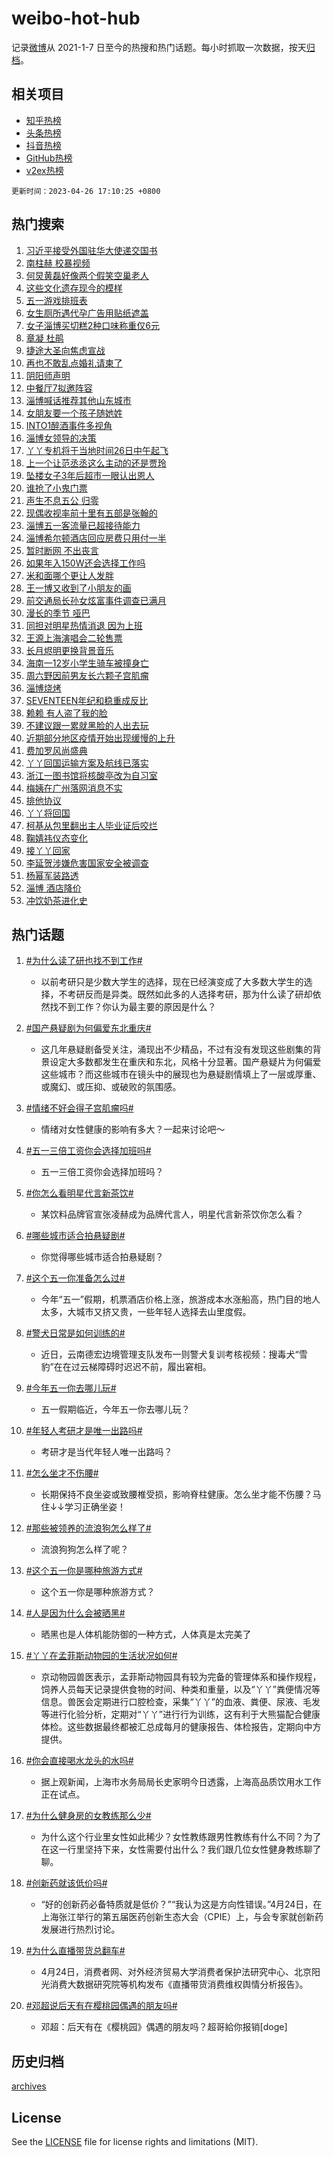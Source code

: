 # weibo-hot-hub

记录[微博](https://www.weibo.com)从 2021-1-7 日至今的热搜和热门话题。每小时抓取一次数据，按天[归档](archives)。

## 相关项目

- [知乎热榜](https://github.com/lonnyzhang423/zhihu-hot-hub)
- [头条热榜](https://github.com/lonnyzhang423/toutiao-hot-hub)
- [抖音热榜](https://github.com/lonnyzhang423/douyin-hot-hub)
- [GitHub热榜](https://github.com/lonnyzhang423/github-hot-hub)
- [v2ex热榜](https://github.com/lonnyzhang423/v2ex-hot-hub)


`更新时间：2023-04-26 17:10:25 +0800`

## 热门搜索

1. [习近平接受外国驻华大使递交国书](https://m.weibo.cn/search?containerid=100103type%3D1%26t%3D10%26q%3D%23%E4%B9%A0%E8%BF%91%E5%B9%B3%E6%8E%A5%E5%8F%97%E5%A4%96%E5%9B%BD%E9%A9%BB%E5%8D%8E%E5%A4%A7%E4%BD%BF%E9%80%92%E4%BA%A4%E5%9B%BD%E4%B9%A6%23&stream_entry_id=51&isnewpage=1&extparam=seat%3D1%26pos%3D0%26dgr%3D0%26cate%3D10103%26c_type%3D51%26stream_entry_id%3D51%26filter_type%3Drealtimehot%26display_time%3D1682500224%26pre_seqid%3D168250022429703268062&luicode=10000011&lfid=106003type%253D25%2526t%253D3%2526disable_hot%253D1%2526filter_type%253Drealtimehot)
1. [南柱赫 校暴视频](https://m.weibo.cn/search?containerid=100103type%3D1%26t%3D10%26q%3D%E5%8D%97%E6%9F%B1%E8%B5%AB+%E6%A0%A1%E6%9A%B4%E8%A7%86%E9%A2%91&stream_entry_id=31&isnewpage=1&extparam=seat%3D1%26q%3D%25E5%258D%2597%25E6%259F%25B1%25E8%25B5%25AB%2520%25E6%25A0%25A1%25E6%259A%25B4%25E8%25A7%2586%25E9%25A2%2591%26dgr%3D0%26flag%3D1%26filter_type%3Drealtimehot%26band_rank%3D1%26c_type%3D31%26pos%3D0%26stream_entry_id%3D31%26cate%3D5001%26lcate%3D5001%26realpos%3D1%26display_time%3D1682500224%26pre_seqid%3D168250022429703268062&luicode=10000011&lfid=106003type%253D25%2526t%253D3%2526disable_hot%253D1%2526filter_type%253Drealtimehot)
1. [何炅黄磊好像两个假笑空巢老人](https://m.weibo.cn/search?containerid=100103type%3D1%26t%3D10%26q%3D%23%E4%BD%95%E7%82%85%E9%BB%84%E7%A3%8A%E5%A5%BD%E5%83%8F%E4%B8%A4%E4%B8%AA%E5%81%87%E7%AC%91%E7%A9%BA%E5%B7%A2%E8%80%81%E4%BA%BA%23&stream_entry_id=31&isnewpage=1&extparam=seat%3D1%26q%3D%2523%25E4%25BD%2595%25E7%2582%2585%25E9%25BB%2584%25E7%25A3%258A%25E5%25A5%25BD%25E5%2583%258F%25E4%25B8%25A4%25E4%25B8%25AA%25E5%2581%2587%25E7%25AC%2591%25E7%25A9%25BA%25E5%25B7%25A2%25E8%2580%2581%25E4%25BA%25BA%2523%26dgr%3D0%26flag%3D1%26filter_type%3Drealtimehot%26band_rank%3D2%26c_type%3D31%26pos%3D1%26stream_entry_id%3D31%26cate%3D5001%26lcate%3D5001%26realpos%3D2%26display_time%3D1682500224%26pre_seqid%3D168250022429703268062&luicode=10000011&lfid=106003type%253D25%2526t%253D3%2526disable_hot%253D1%2526filter_type%253Drealtimehot)
1. [这些文化遗存现今的模样](https://m.weibo.cn/search?containerid=100103type%3D1%26t%3D10%26q%3D%23%E8%BF%99%E4%BA%9B%E6%96%87%E5%8C%96%E9%81%97%E5%AD%98%E7%8E%B0%E4%BB%8A%E7%9A%84%E6%A8%A1%E6%A0%B7%23&stream_entry_id=31&isnewpage=1&extparam=seat%3D1%26q%3D%2523%25E8%25BF%2599%25E4%25BA%259B%25E6%2596%2587%25E5%258C%2596%25E9%2581%2597%25E5%25AD%2598%25E7%258E%25B0%25E4%25BB%258A%25E7%259A%2584%25E6%25A8%25A1%25E6%25A0%25B7%2523%26dgr%3D0%26flag%3D1%26filter_type%3Drealtimehot%26band_rank%3D3%26c_type%3D31%26pos%3D2%26stream_entry_id%3D31%26cate%3D5001%26lcate%3D5001%26realpos%3D3%26display_time%3D1682500224%26pre_seqid%3D168250022429703268062&luicode=10000011&lfid=106003type%253D25%2526t%253D3%2526disable_hot%253D1%2526filter_type%253Drealtimehot)
1. [五一游戏排班表](https://m.weibo.cn/search?containerid=100103type%3D1%26t%3D10%26q%3D%23%E4%BA%94%E4%B8%80%E6%B8%B8%E6%88%8F%E6%8E%92%E7%8F%AD%E8%A1%A8%23&stream_entry_id=31&isnewpage=1&extparam=seat%3D1%26q%3D%2523%25E4%25BA%2594%25E4%25B8%2580%25E6%25B8%25B8%25E6%2588%258F%25E6%258E%2592%25E7%258F%25AD%25E8%25A1%25A8%2523%26dgr%3D0%26filter_type%3Drealtimehot%26band_rank%3D4%26c_type%3D31%26pos%3D3%26stream_entry_id%3D31%26cate%3D5001%26lcate%3D5001%26adid%3D187629%26display_time%3D1682500224%26pre_seqid%3D168250022429703268062&luicode=10000011&lfid=106003type%253D25%2526t%253D3%2526disable_hot%253D1%2526filter_type%253Drealtimehot)
1. [女生厕所遇代孕广告用贴纸遮盖](https://m.weibo.cn/search?containerid=100103type%3D1%26t%3D10%26q%3D%23%E5%A5%B3%E7%94%9F%E5%8E%95%E6%89%80%E9%81%87%E4%BB%A3%E5%AD%95%E5%B9%BF%E5%91%8A%E7%94%A8%E8%B4%B4%E7%BA%B8%E9%81%AE%E7%9B%96%23&stream_entry_id=31&isnewpage=1&extparam=seat%3D1%26q%3D%2523%25E5%25A5%25B3%25E7%2594%259F%25E5%258E%2595%25E6%2589%2580%25E9%2581%2587%25E4%25BB%25A3%25E5%25AD%2595%25E5%25B9%25BF%25E5%2591%258A%25E7%2594%25A8%25E8%25B4%25B4%25E7%25BA%25B8%25E9%2581%25AE%25E7%259B%2596%2523%26dgr%3D0%26flag%3D1%26filter_type%3Drealtimehot%26band_rank%3D4%26c_type%3D31%26pos%3D4%26stream_entry_id%3D31%26cate%3D5001%26lcate%3D5001%26realpos%3D4%26display_time%3D1682500224%26pre_seqid%3D168250022429703268062&luicode=10000011&lfid=106003type%253D25%2526t%253D3%2526disable_hot%253D1%2526filter_type%253Drealtimehot)
1. [女子淄博买切糕2种口味称重仅6元](https://m.weibo.cn/search?containerid=100103type%3D1%26t%3D10%26q%3D%23%E5%A5%B3%E5%AD%90%E6%B7%84%E5%8D%9A%E4%B9%B0%E5%88%87%E7%B3%952%E7%A7%8D%E5%8F%A3%E5%91%B3%E7%A7%B0%E9%87%8D%E4%BB%856%E5%85%83%23&stream_entry_id=31&isnewpage=1&extparam=seat%3D1%26q%3D%2523%25E5%25A5%25B3%25E5%25AD%2590%25E6%25B7%2584%25E5%258D%259A%25E4%25B9%25B0%25E5%2588%2587%25E7%25B3%25952%25E7%25A7%258D%25E5%258F%25A3%25E5%2591%25B3%25E7%25A7%25B0%25E9%2587%258D%25E4%25BB%25856%25E5%2585%2583%2523%26dgr%3D0%26flag%3D2%26filter_type%3Drealtimehot%26band_rank%3D5%26c_type%3D31%26pos%3D5%26stream_entry_id%3D31%26cate%3D5001%26lcate%3D5001%26realpos%3D5%26display_time%3D1682500224%26pre_seqid%3D168250022429703268062&luicode=10000011&lfid=106003type%253D25%2526t%253D3%2526disable_hot%253D1%2526filter_type%253Drealtimehot)
1. [章凝 杜鹃](https://m.weibo.cn/search?containerid=100103type%3D1%26t%3D10%26q%3D%E7%AB%A0%E5%87%9D+%E6%9D%9C%E9%B9%83&stream_entry_id=31&isnewpage=1&extparam=seat%3D1%26q%3D%25E7%25AB%25A0%25E5%2587%259D%2520%25E6%259D%259C%25E9%25B9%2583%26dgr%3D0%26flag%3D2%26filter_type%3Drealtimehot%26band_rank%3D6%26c_type%3D31%26pos%3D6%26stream_entry_id%3D31%26cate%3D5001%26lcate%3D5001%26realpos%3D6%26display_time%3D1682500224%26pre_seqid%3D168250022429703268062&luicode=10000011&lfid=106003type%253D25%2526t%253D3%2526disable_hot%253D1%2526filter_type%253Drealtimehot)
1. [捷途大圣向焦虑宣战](https://m.weibo.cn/search?containerid=100103type%3D1%26t%3D10%26q%3D%23%E6%8D%B7%E9%80%94%E5%A4%A7%E5%9C%A3%E5%90%91%E7%84%A6%E8%99%91%E5%AE%A3%E6%88%98%23&stream_entry_id=31&isnewpage=1&extparam=seat%3D1%26q%3D%2523%25E6%258D%25B7%25E9%2580%2594%25E5%25A4%25A7%25E5%259C%25A3%25E5%2590%2591%25E7%2584%25A6%25E8%2599%2591%25E5%25AE%25A3%25E6%2588%2598%2523%26dgr%3D0%26filter_type%3Drealtimehot%26band_rank%3D7%26c_type%3D31%26pos%3D7%26stream_entry_id%3D31%26cate%3D5001%26topic_ad%3D1%26lcate%3D5001%26adid%3D187403%26display_time%3D1682500224%26pre_seqid%3D168250022429703268062&luicode=10000011&lfid=106003type%253D25%2526t%253D3%2526disable_hot%253D1%2526filter_type%253Drealtimehot)
1. [再也不敢乱点婚礼请柬了](https://m.weibo.cn/search?containerid=100103type%3D1%26t%3D10%26q%3D%23%E5%86%8D%E4%B9%9F%E4%B8%8D%E6%95%A2%E4%B9%B1%E7%82%B9%E5%A9%9A%E7%A4%BC%E8%AF%B7%E6%9F%AC%E4%BA%86%23&stream_entry_id=31&isnewpage=1&extparam=seat%3D1%26q%3D%2523%25E5%2586%258D%25E4%25B9%259F%25E4%25B8%258D%25E6%2595%25A2%25E4%25B9%25B1%25E7%2582%25B9%25E5%25A9%259A%25E7%25A4%25BC%25E8%25AF%25B7%25E6%259F%25AC%25E4%25BA%2586%2523%26dgr%3D0%26flag%3D2%26filter_type%3Drealtimehot%26band_rank%3D7%26c_type%3D31%26pos%3D8%26stream_entry_id%3D31%26cate%3D5001%26lcate%3D5001%26realpos%3D7%26display_time%3D1682500224%26pre_seqid%3D168250022429703268062&luicode=10000011&lfid=106003type%253D25%2526t%253D3%2526disable_hot%253D1%2526filter_type%253Drealtimehot)
1. [阴阳师声明](https://m.weibo.cn/search?containerid=100103type%3D1%26t%3D10%26q%3D%E9%98%B4%E9%98%B3%E5%B8%88%E5%A3%B0%E6%98%8E&stream_entry_id=31&isnewpage=1&extparam=seat%3D1%26q%3D%25E9%2598%25B4%25E9%2598%25B3%25E5%25B8%2588%25E5%25A3%25B0%25E6%2598%258E%26dgr%3D0%26flag%3D1%26filter_type%3Drealtimehot%26band_rank%3D8%26c_type%3D31%26pos%3D9%26stream_entry_id%3D31%26cate%3D5001%26lcate%3D5001%26realpos%3D8%26display_time%3D1682500224%26pre_seqid%3D168250022429703268062&luicode=10000011&lfid=106003type%253D25%2526t%253D3%2526disable_hot%253D1%2526filter_type%253Drealtimehot)
1. [中餐厅7拟邀阵容](https://m.weibo.cn/search?containerid=100103type%3D1%26t%3D10%26q%3D%23%E4%B8%AD%E9%A4%90%E5%8E%857%E6%8B%9F%E9%82%80%E9%98%B5%E5%AE%B9%23&stream_entry_id=31&isnewpage=1&extparam=seat%3D1%26q%3D%2523%25E4%25B8%25AD%25E9%25A4%2590%25E5%258E%25857%25E6%258B%259F%25E9%2582%2580%25E9%2598%25B5%25E5%25AE%25B9%2523%26dgr%3D0%26flag%3D0%26filter_type%3Drealtimehot%26band_rank%3D9%26c_type%3D31%26pos%3D10%26stream_entry_id%3D31%26cate%3D5001%26lcate%3D5001%26realpos%3D9%26display_time%3D1682500224%26pre_seqid%3D168250022429703268062&luicode=10000011&lfid=106003type%253D25%2526t%253D3%2526disable_hot%253D1%2526filter_type%253Drealtimehot)
1. [淄博喊话推荐其他山东城市](https://m.weibo.cn/search?containerid=100103type%3D1%26t%3D10%26q%3D%23%E6%B7%84%E5%8D%9A%E5%96%8A%E8%AF%9D%E6%8E%A8%E8%8D%90%E5%85%B6%E4%BB%96%E5%B1%B1%E4%B8%9C%E5%9F%8E%E5%B8%82%23&stream_entry_id=31&isnewpage=1&extparam=seat%3D1%26q%3D%2523%25E6%25B7%2584%25E5%258D%259A%25E5%2596%258A%25E8%25AF%259D%25E6%258E%25A8%25E8%258D%2590%25E5%2585%25B6%25E4%25BB%2596%25E5%25B1%25B1%25E4%25B8%259C%25E5%259F%258E%25E5%25B8%2582%2523%26dgr%3D0%26flag%3D0%26filter_type%3Drealtimehot%26band_rank%3D10%26c_type%3D31%26pos%3D11%26stream_entry_id%3D31%26cate%3D5001%26lcate%3D5001%26realpos%3D10%26display_time%3D1682500224%26pre_seqid%3D168250022429703268062&luicode=10000011&lfid=106003type%253D25%2526t%253D3%2526disable_hot%253D1%2526filter_type%253Drealtimehot)
1. [女朋友要一个孩子随她姓](https://m.weibo.cn/search?containerid=100103type%3D1%26t%3D10%26q%3D%E5%A5%B3%E6%9C%8B%E5%8F%8B%E8%A6%81%E4%B8%80%E4%B8%AA%E5%AD%A9%E5%AD%90%E9%9A%8F%E5%A5%B9%E5%A7%93&stream_entry_id=31&isnewpage=1&extparam=seat%3D1%26q%3D%25E5%25A5%25B3%25E6%259C%258B%25E5%258F%258B%25E8%25A6%2581%25E4%25B8%2580%25E4%25B8%25AA%25E5%25AD%25A9%25E5%25AD%2590%25E9%259A%258F%25E5%25A5%25B9%25E5%25A7%2593%26dgr%3D0%26flag%3D2%26filter_type%3Drealtimehot%26band_rank%3D11%26c_type%3D31%26pos%3D12%26stream_entry_id%3D31%26cate%3D5001%26lcate%3D5001%26realpos%3D11%26display_time%3D1682500224%26pre_seqid%3D168250022429703268062&luicode=10000011&lfid=106003type%253D25%2526t%253D3%2526disable_hot%253D1%2526filter_type%253Drealtimehot)
1. [INTO1醉酒事件多视角](https://m.weibo.cn/search?containerid=100103type%3D1%26t%3D10%26q%3D%23INTO1%E9%86%89%E9%85%92%E4%BA%8B%E4%BB%B6%E5%A4%9A%E8%A7%86%E8%A7%92%23&stream_entry_id=31&isnewpage=1&extparam=seat%3D1%26q%3D%2523INTO1%25E9%2586%2589%25E9%2585%2592%25E4%25BA%258B%25E4%25BB%25B6%25E5%25A4%259A%25E8%25A7%2586%25E8%25A7%2592%2523%26dgr%3D0%26flag%3D1%26filter_type%3Drealtimehot%26band_rank%3D12%26c_type%3D31%26pos%3D13%26stream_entry_id%3D31%26cate%3D5001%26lcate%3D5001%26realpos%3D12%26display_time%3D1682500224%26pre_seqid%3D168250022429703268062&luicode=10000011&lfid=106003type%253D25%2526t%253D3%2526disable_hot%253D1%2526filter_type%253Drealtimehot)
1. [淄博女领导的决策](https://m.weibo.cn/search?containerid=100103type%3D1%26t%3D10%26q%3D%E6%B7%84%E5%8D%9A%E5%A5%B3%E9%A2%86%E5%AF%BC%E7%9A%84%E5%86%B3%E7%AD%96&stream_entry_id=31&isnewpage=1&extparam=seat%3D1%26q%3D%25E6%25B7%2584%25E5%258D%259A%25E5%25A5%25B3%25E9%25A2%2586%25E5%25AF%25BC%25E7%259A%2584%25E5%2586%25B3%25E7%25AD%2596%26dgr%3D0%26flag%3D0%26filter_type%3Drealtimehot%26band_rank%3D13%26c_type%3D31%26pos%3D14%26stream_entry_id%3D31%26cate%3D5001%26lcate%3D5001%26realpos%3D13%26display_time%3D1682500224%26pre_seqid%3D168250022429703268062&luicode=10000011&lfid=106003type%253D25%2526t%253D3%2526disable_hot%253D1%2526filter_type%253Drealtimehot)
1. [丫丫专机将于当地时间26日中午起飞](https://m.weibo.cn/search?containerid=100103type%3D1%26t%3D10%26q%3D%23%E4%B8%AB%E4%B8%AB%E4%B8%93%E6%9C%BA%E5%B0%86%E4%BA%8E%E5%BD%93%E5%9C%B0%E6%97%B6%E9%97%B426%E6%97%A5%E4%B8%AD%E5%8D%88%E8%B5%B7%E9%A3%9E%23&stream_entry_id=31&isnewpage=1&extparam=seat%3D1%26q%3D%2523%25E4%25B8%25AB%25E4%25B8%25AB%25E4%25B8%2593%25E6%259C%25BA%25E5%25B0%2586%25E4%25BA%258E%25E5%25BD%2593%25E5%259C%25B0%25E6%2597%25B6%25E9%2597%25B426%25E6%2597%25A5%25E4%25B8%25AD%25E5%258D%2588%25E8%25B5%25B7%25E9%25A3%259E%2523%26dgr%3D0%26flag%3D0%26filter_type%3Drealtimehot%26band_rank%3D14%26c_type%3D31%26pos%3D15%26stream_entry_id%3D31%26cate%3D5001%26lcate%3D5001%26realpos%3D14%26display_time%3D1682500224%26pre_seqid%3D168250022429703268062&luicode=10000011&lfid=106003type%253D25%2526t%253D3%2526disable_hot%253D1%2526filter_type%253Drealtimehot)
1. [上一个让范丞丞这么主动的还是贾玲](https://m.weibo.cn/search?containerid=100103type%3D1%26t%3D10%26q%3D%23%E4%B8%8A%E4%B8%80%E4%B8%AA%E8%AE%A9%E8%8C%83%E4%B8%9E%E4%B8%9E%E8%BF%99%E4%B9%88%E4%B8%BB%E5%8A%A8%E7%9A%84%E8%BF%98%E6%98%AF%E8%B4%BE%E7%8E%B2%23&stream_entry_id=31&isnewpage=1&extparam=seat%3D1%26q%3D%2523%25E4%25B8%258A%25E4%25B8%2580%25E4%25B8%25AA%25E8%25AE%25A9%25E8%258C%2583%25E4%25B8%259E%25E4%25B8%259E%25E8%25BF%2599%25E4%25B9%2588%25E4%25B8%25BB%25E5%258A%25A8%25E7%259A%2584%25E8%25BF%2598%25E6%2598%25AF%25E8%25B4%25BE%25E7%258E%25B2%2523%26dgr%3D0%26flag%3D0%26filter_type%3Drealtimehot%26band_rank%3D15%26c_type%3D31%26pos%3D16%26stream_entry_id%3D31%26cate%3D5001%26lcate%3D5001%26realpos%3D15%26display_time%3D1682500224%26pre_seqid%3D168250022429703268062&luicode=10000011&lfid=106003type%253D25%2526t%253D3%2526disable_hot%253D1%2526filter_type%253Drealtimehot)
1. [坠楼女子3年后超市一眼认出恩人](https://m.weibo.cn/search?containerid=100103type%3D1%26t%3D10%26q%3D%23%E5%9D%A0%E6%A5%BC%E5%A5%B3%E5%AD%903%E5%B9%B4%E5%90%8E%E8%B6%85%E5%B8%82%E4%B8%80%E7%9C%BC%E8%AE%A4%E5%87%BA%E6%81%A9%E4%BA%BA%23&stream_entry_id=31&isnewpage=1&extparam=seat%3D1%26q%3D%2523%25E5%259D%25A0%25E6%25A5%25BC%25E5%25A5%25B3%25E5%25AD%25903%25E5%25B9%25B4%25E5%2590%258E%25E8%25B6%2585%25E5%25B8%2582%25E4%25B8%2580%25E7%259C%25BC%25E8%25AE%25A4%25E5%2587%25BA%25E6%2581%25A9%25E4%25BA%25BA%2523%26dgr%3D0%26flag%3D0%26filter_type%3Drealtimehot%26band_rank%3D16%26c_type%3D31%26pos%3D17%26stream_entry_id%3D31%26cate%3D5001%26lcate%3D5001%26realpos%3D16%26display_time%3D1682500224%26pre_seqid%3D168250022429703268062&luicode=10000011&lfid=106003type%253D25%2526t%253D3%2526disable_hot%253D1%2526filter_type%253Drealtimehot)
1. [谁抢了小鬼门票](https://m.weibo.cn/search?containerid=100103type%3D1%26t%3D10%26q%3D%E8%B0%81%E6%8A%A2%E4%BA%86%E5%B0%8F%E9%AC%BC%E9%97%A8%E7%A5%A8&stream_entry_id=31&isnewpage=1&extparam=seat%3D1%26q%3D%25E8%25B0%2581%25E6%258A%25A2%25E4%25BA%2586%25E5%25B0%258F%25E9%25AC%25BC%25E9%2597%25A8%25E7%25A5%25A8%26dgr%3D0%26flag%3D1%26filter_type%3Drealtimehot%26band_rank%3D17%26c_type%3D31%26pos%3D18%26stream_entry_id%3D31%26cate%3D5001%26lcate%3D5001%26realpos%3D17%26display_time%3D1682500224%26pre_seqid%3D168250022429703268062&luicode=10000011&lfid=106003type%253D25%2526t%253D3%2526disable_hot%253D1%2526filter_type%253Drealtimehot)
1. [声生不息五公 归零](https://m.weibo.cn/search?containerid=100103type%3D1%26t%3D10%26q%3D%E5%A3%B0%E7%94%9F%E4%B8%8D%E6%81%AF%E4%BA%94%E5%85%AC+%E5%BD%92%E9%9B%B6&stream_entry_id=31&isnewpage=1&extparam=seat%3D1%26q%3D%25E5%25A3%25B0%25E7%2594%259F%25E4%25B8%258D%25E6%2581%25AF%25E4%25BA%2594%25E5%2585%25AC%2520%25E5%25BD%2592%25E9%259B%25B6%26dgr%3D0%26flag%3D1%26filter_type%3Drealtimehot%26band_rank%3D18%26c_type%3D31%26pos%3D19%26stream_entry_id%3D31%26cate%3D5001%26lcate%3D5001%26realpos%3D18%26display_time%3D1682500224%26pre_seqid%3D168250022429703268062&luicode=10000011&lfid=106003type%253D25%2526t%253D3%2526disable_hot%253D1%2526filter_type%253Drealtimehot)
1. [现偶收视率前十里有五部是张翰的](https://m.weibo.cn/search?containerid=100103type%3D1%26t%3D10%26q%3D%23%E7%8E%B0%E5%81%B6%E6%94%B6%E8%A7%86%E7%8E%87%E5%89%8D%E5%8D%81%E9%87%8C%E6%9C%89%E4%BA%94%E9%83%A8%E6%98%AF%E5%BC%A0%E7%BF%B0%E7%9A%84%23&stream_entry_id=31&isnewpage=1&extparam=seat%3D1%26q%3D%2523%25E7%258E%25B0%25E5%2581%25B6%25E6%2594%25B6%25E8%25A7%2586%25E7%258E%2587%25E5%2589%258D%25E5%258D%2581%25E9%2587%258C%25E6%259C%2589%25E4%25BA%2594%25E9%2583%25A8%25E6%2598%25AF%25E5%25BC%25A0%25E7%25BF%25B0%25E7%259A%2584%2523%26dgr%3D0%26flag%3D0%26filter_type%3Drealtimehot%26band_rank%3D19%26c_type%3D31%26pos%3D20%26stream_entry_id%3D31%26cate%3D5001%26lcate%3D5001%26realpos%3D19%26display_time%3D1682500224%26pre_seqid%3D168250022429703268062&luicode=10000011&lfid=106003type%253D25%2526t%253D3%2526disable_hot%253D1%2526filter_type%253Drealtimehot)
1. [淄博五一客流量已超接待能力](https://m.weibo.cn/search?containerid=100103type%3D1%26t%3D10%26q%3D%23%E6%B7%84%E5%8D%9A%E4%BA%94%E4%B8%80%E5%AE%A2%E6%B5%81%E9%87%8F%E5%B7%B2%E8%B6%85%E6%8E%A5%E5%BE%85%E8%83%BD%E5%8A%9B%23&stream_entry_id=31&isnewpage=1&extparam=seat%3D1%26q%3D%2523%25E6%25B7%2584%25E5%258D%259A%25E4%25BA%2594%25E4%25B8%2580%25E5%25AE%25A2%25E6%25B5%2581%25E9%2587%258F%25E5%25B7%25B2%25E8%25B6%2585%25E6%258E%25A5%25E5%25BE%2585%25E8%2583%25BD%25E5%258A%259B%2523%26dgr%3D0%26flag%3D0%26filter_type%3Drealtimehot%26band_rank%3D20%26c_type%3D31%26pos%3D21%26stream_entry_id%3D31%26cate%3D5001%26lcate%3D5001%26realpos%3D20%26display_time%3D1682500224%26pre_seqid%3D168250022429703268062&luicode=10000011&lfid=106003type%253D25%2526t%253D3%2526disable_hot%253D1%2526filter_type%253Drealtimehot)
1. [淄博希尔顿酒店回应房费只用付一半](https://m.weibo.cn/search?containerid=100103type%3D1%26t%3D10%26q%3D%23%E6%B7%84%E5%8D%9A%E5%B8%8C%E5%B0%94%E9%A1%BF%E9%85%92%E5%BA%97%E5%9B%9E%E5%BA%94%E6%88%BF%E8%B4%B9%E5%8F%AA%E7%94%A8%E4%BB%98%E4%B8%80%E5%8D%8A%23&stream_entry_id=31&isnewpage=1&extparam=seat%3D1%26q%3D%2523%25E6%25B7%2584%25E5%258D%259A%25E5%25B8%258C%25E5%25B0%2594%25E9%25A1%25BF%25E9%2585%2592%25E5%25BA%2597%25E5%259B%259E%25E5%25BA%2594%25E6%2588%25BF%25E8%25B4%25B9%25E5%258F%25AA%25E7%2594%25A8%25E4%25BB%2598%25E4%25B8%2580%25E5%258D%258A%2523%26dgr%3D0%26flag%3D0%26filter_type%3Drealtimehot%26band_rank%3D21%26c_type%3D31%26pos%3D22%26stream_entry_id%3D31%26cate%3D5001%26lcate%3D5001%26realpos%3D21%26display_time%3D1682500224%26pre_seqid%3D168250022429703268062&luicode=10000011&lfid=106003type%253D25%2526t%253D3%2526disable_hot%253D1%2526filter_type%253Drealtimehot)
1. [暂时断网 不出丧言](https://m.weibo.cn/search?containerid=100103type%3D1%26t%3D10%26q%3D%E6%9A%82%E6%97%B6%E6%96%AD%E7%BD%91+%E4%B8%8D%E5%87%BA%E4%B8%A7%E8%A8%80&stream_entry_id=31&isnewpage=1&extparam=seat%3D1%26q%3D%25E6%259A%2582%25E6%2597%25B6%25E6%2596%25AD%25E7%25BD%2591%2520%25E4%25B8%258D%25E5%2587%25BA%25E4%25B8%25A7%25E8%25A8%2580%26dgr%3D0%26flag%3D0%26filter_type%3Drealtimehot%26band_rank%3D22%26c_type%3D31%26pos%3D23%26stream_entry_id%3D31%26cate%3D5001%26lcate%3D5001%26realpos%3D22%26display_time%3D1682500224%26pre_seqid%3D168250022429703268062&luicode=10000011&lfid=106003type%253D25%2526t%253D3%2526disable_hot%253D1%2526filter_type%253Drealtimehot)
1. [如果年入150W还会选择工作吗](https://m.weibo.cn/search?containerid=100103type%3D1%26t%3D10%26q%3D%E5%A6%82%E6%9E%9C%E5%B9%B4%E5%85%A5150W%E8%BF%98%E4%BC%9A%E9%80%89%E6%8B%A9%E5%B7%A5%E4%BD%9C%E5%90%97&stream_entry_id=31&isnewpage=1&extparam=seat%3D1%26q%3D%25E5%25A6%2582%25E6%259E%259C%25E5%25B9%25B4%25E5%2585%25A5150W%25E8%25BF%2598%25E4%25BC%259A%25E9%2580%2589%25E6%258B%25A9%25E5%25B7%25A5%25E4%25BD%259C%25E5%2590%2597%26dgr%3D0%26flag%3D1%26filter_type%3Drealtimehot%26band_rank%3D23%26c_type%3D31%26pos%3D24%26stream_entry_id%3D31%26cate%3D5001%26lcate%3D5001%26realpos%3D23%26display_time%3D1682500224%26pre_seqid%3D168250022429703268062&luicode=10000011&lfid=106003type%253D25%2526t%253D3%2526disable_hot%253D1%2526filter_type%253Drealtimehot)
1. [米和面哪个更让人发胖](https://m.weibo.cn/search?containerid=100103type%3D1%26t%3D10%26q%3D%23%E7%B1%B3%E5%92%8C%E9%9D%A2%E5%93%AA%E4%B8%AA%E6%9B%B4%E8%AE%A9%E4%BA%BA%E5%8F%91%E8%83%96%23&stream_entry_id=31&isnewpage=1&extparam=seat%3D1%26q%3D%2523%25E7%25B1%25B3%25E5%2592%258C%25E9%259D%25A2%25E5%2593%25AA%25E4%25B8%25AA%25E6%259B%25B4%25E8%25AE%25A9%25E4%25BA%25BA%25E5%258F%2591%25E8%2583%2596%2523%26dgr%3D0%26flag%3D1%26filter_type%3Drealtimehot%26band_rank%3D24%26c_type%3D31%26pos%3D25%26stream_entry_id%3D31%26cate%3D5001%26lcate%3D5001%26realpos%3D24%26display_time%3D1682500224%26pre_seqid%3D168250022429703268062&luicode=10000011&lfid=106003type%253D25%2526t%253D3%2526disable_hot%253D1%2526filter_type%253Drealtimehot)
1. [王一博又收到了小朋友的画](https://m.weibo.cn/search?containerid=100103type%3D1%26t%3D10%26q%3D%23%E7%8E%8B%E4%B8%80%E5%8D%9A%E5%8F%88%E6%94%B6%E5%88%B0%E4%BA%86%E5%B0%8F%E6%9C%8B%E5%8F%8B%E7%9A%84%E7%94%BB%23&stream_entry_id=31&isnewpage=1&extparam=seat%3D1%26q%3D%2523%25E7%258E%258B%25E4%25B8%2580%25E5%258D%259A%25E5%258F%2588%25E6%2594%25B6%25E5%2588%25B0%25E4%25BA%2586%25E5%25B0%258F%25E6%259C%258B%25E5%258F%258B%25E7%259A%2584%25E7%2594%25BB%2523%26dgr%3D0%26flag%3D1%26filter_type%3Drealtimehot%26band_rank%3D25%26c_type%3D31%26pos%3D26%26stream_entry_id%3D31%26cate%3D5001%26lcate%3D5001%26realpos%3D25%26display_time%3D1682500224%26pre_seqid%3D168250022429703268062&luicode=10000011&lfid=106003type%253D25%2526t%253D3%2526disable_hot%253D1%2526filter_type%253Drealtimehot)
1. [前交通局长孙女炫富事件调查已满月](https://m.weibo.cn/search?containerid=100103type%3D1%26t%3D10%26q%3D%23%E5%89%8D%E4%BA%A4%E9%80%9A%E5%B1%80%E9%95%BF%E5%AD%99%E5%A5%B3%E7%82%AB%E5%AF%8C%E4%BA%8B%E4%BB%B6%E8%B0%83%E6%9F%A5%E5%B7%B2%E6%BB%A1%E6%9C%88%23&stream_entry_id=31&isnewpage=1&extparam=seat%3D1%26q%3D%2523%25E5%2589%258D%25E4%25BA%25A4%25E9%2580%259A%25E5%25B1%2580%25E9%2595%25BF%25E5%25AD%2599%25E5%25A5%25B3%25E7%2582%25AB%25E5%25AF%258C%25E4%25BA%258B%25E4%25BB%25B6%25E8%25B0%2583%25E6%259F%25A5%25E5%25B7%25B2%25E6%25BB%25A1%25E6%259C%2588%2523%26dgr%3D0%26flag%3D0%26filter_type%3Drealtimehot%26band_rank%3D26%26c_type%3D31%26pos%3D27%26stream_entry_id%3D31%26cate%3D5001%26lcate%3D5001%26realpos%3D26%26display_time%3D1682500224%26pre_seqid%3D168250022429703268062&luicode=10000011&lfid=106003type%253D25%2526t%253D3%2526disable_hot%253D1%2526filter_type%253Drealtimehot)
1. [漫长的季节 哑巴](https://m.weibo.cn/search?containerid=100103type%3D1%26t%3D10%26q%3D%E6%BC%AB%E9%95%BF%E7%9A%84%E5%AD%A3%E8%8A%82+%E5%93%91%E5%B7%B4&stream_entry_id=31&isnewpage=1&extparam=seat%3D1%26q%3D%25E6%25BC%25AB%25E9%2595%25BF%25E7%259A%2584%25E5%25AD%25A3%25E8%258A%2582%2520%25E5%2593%2591%25E5%25B7%25B4%26dgr%3D0%26flag%3D1%26filter_type%3Drealtimehot%26band_rank%3D27%26c_type%3D31%26pos%3D28%26stream_entry_id%3D31%26cate%3D5001%26lcate%3D5001%26realpos%3D27%26display_time%3D1682500224%26pre_seqid%3D168250022429703268062&luicode=10000011&lfid=106003type%253D25%2526t%253D3%2526disable_hot%253D1%2526filter_type%253Drealtimehot)
1. [同担对明星热情消退 因为上班](https://m.weibo.cn/search?containerid=100103type%3D1%26t%3D10%26q%3D%E5%90%8C%E6%8B%85%E5%AF%B9%E6%98%8E%E6%98%9F%E7%83%AD%E6%83%85%E6%B6%88%E9%80%80+%E5%9B%A0%E4%B8%BA%E4%B8%8A%E7%8F%AD&stream_entry_id=31&isnewpage=1&extparam=seat%3D1%26q%3D%25E5%2590%258C%25E6%258B%2585%25E5%25AF%25B9%25E6%2598%258E%25E6%2598%259F%25E7%2583%25AD%25E6%2583%2585%25E6%25B6%2588%25E9%2580%2580%2520%25E5%259B%25A0%25E4%25B8%25BA%25E4%25B8%258A%25E7%258F%25AD%26dgr%3D0%26flag%3D0%26filter_type%3Drealtimehot%26band_rank%3D28%26c_type%3D31%26pos%3D29%26stream_entry_id%3D31%26cate%3D5001%26lcate%3D5001%26realpos%3D28%26display_time%3D1682500224%26pre_seqid%3D168250022429703268062&luicode=10000011&lfid=106003type%253D25%2526t%253D3%2526disable_hot%253D1%2526filter_type%253Drealtimehot)
1. [王源上海演唱会二轮售票](https://m.weibo.cn/search?containerid=100103type%3D1%26t%3D10%26q%3D%23%E7%8E%8B%E6%BA%90%E4%B8%8A%E6%B5%B7%E6%BC%94%E5%94%B1%E4%BC%9A%E4%BA%8C%E8%BD%AE%E5%94%AE%E7%A5%A8%23&stream_entry_id=31&isnewpage=1&extparam=seat%3D1%26q%3D%2523%25E7%258E%258B%25E6%25BA%2590%25E4%25B8%258A%25E6%25B5%25B7%25E6%25BC%2594%25E5%2594%25B1%25E4%25BC%259A%25E4%25BA%258C%25E8%25BD%25AE%25E5%2594%25AE%25E7%25A5%25A8%2523%26dgr%3D0%26flag%3D1%26filter_type%3Drealtimehot%26band_rank%3D29%26c_type%3D31%26pos%3D30%26stream_entry_id%3D31%26cate%3D5001%26lcate%3D5001%26realpos%3D29%26display_time%3D1682500224%26pre_seqid%3D168250022429703268062&luicode=10000011&lfid=106003type%253D25%2526t%253D3%2526disable_hot%253D1%2526filter_type%253Drealtimehot)
1. [长月烬明更换背景音乐](https://m.weibo.cn/search?containerid=100103type%3D1%26t%3D10%26q%3D%23%E9%95%BF%E6%9C%88%E7%83%AC%E6%98%8E%E6%9B%B4%E6%8D%A2%E8%83%8C%E6%99%AF%E9%9F%B3%E4%B9%90%23&stream_entry_id=31&isnewpage=1&extparam=seat%3D1%26q%3D%2523%25E9%2595%25BF%25E6%259C%2588%25E7%2583%25AC%25E6%2598%258E%25E6%259B%25B4%25E6%258D%25A2%25E8%2583%258C%25E6%2599%25AF%25E9%259F%25B3%25E4%25B9%2590%2523%26dgr%3D0%26flag%3D0%26filter_type%3Drealtimehot%26band_rank%3D30%26c_type%3D31%26pos%3D31%26stream_entry_id%3D31%26cate%3D5001%26lcate%3D5001%26realpos%3D30%26display_time%3D1682500224%26pre_seqid%3D168250022429703268062&luicode=10000011&lfid=106003type%253D25%2526t%253D3%2526disable_hot%253D1%2526filter_type%253Drealtimehot)
1. [海南一12岁小学生骑车被撞身亡](https://m.weibo.cn/search?containerid=100103type%3D1%26t%3D10%26q%3D%23%E6%B5%B7%E5%8D%97%E4%B8%8012%E5%B2%81%E5%B0%8F%E5%AD%A6%E7%94%9F%E9%AA%91%E8%BD%A6%E8%A2%AB%E6%92%9E%E8%BA%AB%E4%BA%A1%23&stream_entry_id=31&isnewpage=1&extparam=seat%3D1%26q%3D%2523%25E6%25B5%25B7%25E5%258D%2597%25E4%25B8%258012%25E5%25B2%2581%25E5%25B0%258F%25E5%25AD%25A6%25E7%2594%259F%25E9%25AA%2591%25E8%25BD%25A6%25E8%25A2%25AB%25E6%2592%259E%25E8%25BA%25AB%25E4%25BA%25A1%2523%26dgr%3D0%26flag%3D0%26filter_type%3Drealtimehot%26band_rank%3D31%26c_type%3D31%26pos%3D32%26stream_entry_id%3D31%26cate%3D5001%26lcate%3D5001%26realpos%3D31%26display_time%3D1682500224%26pre_seqid%3D168250022429703268062&luicode=10000011&lfid=106003type%253D25%2526t%253D3%2526disable_hot%253D1%2526filter_type%253Drealtimehot)
1. [周六野因前男友长六颗子宫肌瘤](https://m.weibo.cn/search?containerid=100103type%3D1%26t%3D10%26q%3D%E5%91%A8%E5%85%AD%E9%87%8E%E5%9B%A0%E5%89%8D%E7%94%B7%E5%8F%8B%E9%95%BF%E5%85%AD%E9%A2%97%E5%AD%90%E5%AE%AB%E8%82%8C%E7%98%A4&stream_entry_id=31&isnewpage=1&extparam=seat%3D1%26q%3D%25E5%2591%25A8%25E5%2585%25AD%25E9%2587%258E%25E5%259B%25A0%25E5%2589%258D%25E7%2594%25B7%25E5%258F%258B%25E9%2595%25BF%25E5%2585%25AD%25E9%25A2%2597%25E5%25AD%2590%25E5%25AE%25AB%25E8%2582%258C%25E7%2598%25A4%26dgr%3D0%26flag%3D0%26filter_type%3Drealtimehot%26band_rank%3D32%26c_type%3D31%26pos%3D33%26stream_entry_id%3D31%26cate%3D5001%26lcate%3D5001%26realpos%3D32%26display_time%3D1682500224%26pre_seqid%3D168250022429703268062&luicode=10000011&lfid=106003type%253D25%2526t%253D3%2526disable_hot%253D1%2526filter_type%253Drealtimehot)
1. [淄博烧烤](https://m.weibo.cn/search?containerid=100103type%3D1%26t%3D10%26q%3D%E6%B7%84%E5%8D%9A%E7%83%A7%E7%83%A4&stream_entry_id=31&isnewpage=1&extparam=seat%3D1%26q%3D%25E6%25B7%2584%25E5%258D%259A%25E7%2583%25A7%25E7%2583%25A4%26dgr%3D0%26flag%3D1%26filter_type%3Drealtimehot%26band_rank%3D33%26c_type%3D31%26pos%3D34%26stream_entry_id%3D31%26cate%3D5001%26lcate%3D5001%26realpos%3D33%26display_time%3D1682500224%26pre_seqid%3D168250022429703268062&luicode=10000011&lfid=106003type%253D25%2526t%253D3%2526disable_hot%253D1%2526filter_type%253Drealtimehot)
1. [SEVENTEEN年纪和稳重成反比](https://m.weibo.cn/search?containerid=100103type%3D1%26t%3D10%26q%3D%23SEVENTEEN%E5%B9%B4%E7%BA%AA%E5%92%8C%E7%A8%B3%E9%87%8D%E6%88%90%E5%8F%8D%E6%AF%94%23&stream_entry_id=31&isnewpage=1&extparam=seat%3D1%26q%3D%2523SEVENTEEN%25E5%25B9%25B4%25E7%25BA%25AA%25E5%2592%258C%25E7%25A8%25B3%25E9%2587%258D%25E6%2588%2590%25E5%258F%258D%25E6%25AF%2594%2523%26dgr%3D0%26flag%3D1%26filter_type%3Drealtimehot%26band_rank%3D34%26c_type%3D31%26pos%3D35%26stream_entry_id%3D31%26cate%3D5001%26lcate%3D5001%26realpos%3D34%26display_time%3D1682500224%26pre_seqid%3D168250022429703268062&luicode=10000011&lfid=106003type%253D25%2526t%253D3%2526disable_hot%253D1%2526filter_type%253Drealtimehot)
1. [赖赖 有人盗了我的脸](https://m.weibo.cn/search?containerid=100103type%3D1%26t%3D10%26q%3D%E8%B5%96%E8%B5%96+%E6%9C%89%E4%BA%BA%E7%9B%97%E4%BA%86%E6%88%91%E7%9A%84%E8%84%B8&stream_entry_id=31&isnewpage=1&extparam=seat%3D1%26q%3D%25E8%25B5%2596%25E8%25B5%2596%2520%25E6%259C%2589%25E4%25BA%25BA%25E7%259B%2597%25E4%25BA%2586%25E6%2588%2591%25E7%259A%2584%25E8%2584%25B8%26dgr%3D0%26flag%3D1%26filter_type%3Drealtimehot%26band_rank%3D35%26c_type%3D31%26pos%3D36%26stream_entry_id%3D31%26cate%3D5001%26lcate%3D5001%26realpos%3D35%26display_time%3D1682500224%26pre_seqid%3D168250022429703268062&luicode=10000011&lfid=106003type%253D25%2526t%253D3%2526disable_hot%253D1%2526filter_type%253Drealtimehot)
1. [不建议跟一累就黑脸的人出去玩](https://m.weibo.cn/search?containerid=100103type%3D1%26t%3D10%26q%3D%23%E4%B8%8D%E5%BB%BA%E8%AE%AE%E8%B7%9F%E4%B8%80%E7%B4%AF%E5%B0%B1%E9%BB%91%E8%84%B8%E7%9A%84%E4%BA%BA%E5%87%BA%E5%8E%BB%E7%8E%A9%23&stream_entry_id=31&isnewpage=1&extparam=seat%3D1%26q%3D%2523%25E4%25B8%258D%25E5%25BB%25BA%25E8%25AE%25AE%25E8%25B7%259F%25E4%25B8%2580%25E7%25B4%25AF%25E5%25B0%25B1%25E9%25BB%2591%25E8%2584%25B8%25E7%259A%2584%25E4%25BA%25BA%25E5%2587%25BA%25E5%258E%25BB%25E7%258E%25A9%2523%26dgr%3D0%26flag%3D0%26filter_type%3Drealtimehot%26band_rank%3D36%26c_type%3D31%26pos%3D37%26stream_entry_id%3D31%26cate%3D5001%26lcate%3D5001%26realpos%3D36%26display_time%3D1682500224%26pre_seqid%3D168250022429703268062&luicode=10000011&lfid=106003type%253D25%2526t%253D3%2526disable_hot%253D1%2526filter_type%253Drealtimehot)
1. [近期部分地区疫情开始出现缓慢的上升](https://m.weibo.cn/search?containerid=100103type%3D1%26t%3D10%26q%3D%23%E8%BF%91%E6%9C%9F%E9%83%A8%E5%88%86%E5%9C%B0%E5%8C%BA%E7%96%AB%E6%83%85%E5%BC%80%E5%A7%8B%E5%87%BA%E7%8E%B0%E7%BC%93%E6%85%A2%E7%9A%84%E4%B8%8A%E5%8D%87%23&stream_entry_id=31&isnewpage=1&extparam=seat%3D1%26q%3D%2523%25E8%25BF%2591%25E6%259C%259F%25E9%2583%25A8%25E5%2588%2586%25E5%259C%25B0%25E5%258C%25BA%25E7%2596%25AB%25E6%2583%2585%25E5%25BC%2580%25E5%25A7%258B%25E5%2587%25BA%25E7%258E%25B0%25E7%25BC%2593%25E6%2585%25A2%25E7%259A%2584%25E4%25B8%258A%25E5%258D%2587%2523%26dgr%3D0%26flag%3D0%26filter_type%3Drealtimehot%26band_rank%3D37%26c_type%3D31%26pos%3D38%26stream_entry_id%3D31%26cate%3D5001%26lcate%3D5001%26realpos%3D37%26display_time%3D1682500224%26pre_seqid%3D168250022429703268062&luicode=10000011&lfid=106003type%253D25%2526t%253D3%2526disable_hot%253D1%2526filter_type%253Drealtimehot)
1. [费加罗风尚盛典](https://m.weibo.cn/search?containerid=100103type%3D1%26t%3D10%26q%3D%E8%B4%B9%E5%8A%A0%E7%BD%97%E9%A3%8E%E5%B0%9A%E7%9B%9B%E5%85%B8&stream_entry_id=31&isnewpage=1&extparam=seat%3D1%26q%3D%25E8%25B4%25B9%25E5%258A%25A0%25E7%25BD%2597%25E9%25A3%258E%25E5%25B0%259A%25E7%259B%259B%25E5%2585%25B8%26dgr%3D0%26flag%3D1%26filter_type%3Drealtimehot%26band_rank%3D38%26c_type%3D31%26pos%3D39%26stream_entry_id%3D31%26cate%3D5001%26lcate%3D5001%26realpos%3D38%26display_time%3D1682500224%26pre_seqid%3D168250022429703268062&luicode=10000011&lfid=106003type%253D25%2526t%253D3%2526disable_hot%253D1%2526filter_type%253Drealtimehot)
1. [丫丫回国运输方案及航线已落实](https://m.weibo.cn/search?containerid=100103type%3D1%26t%3D10%26q%3D%23%E4%B8%AB%E4%B8%AB%E5%9B%9E%E5%9B%BD%E8%BF%90%E8%BE%93%E6%96%B9%E6%A1%88%E5%8F%8A%E8%88%AA%E7%BA%BF%E5%B7%B2%E8%90%BD%E5%AE%9E%23&stream_entry_id=31&isnewpage=1&extparam=seat%3D1%26q%3D%2523%25E4%25B8%25AB%25E4%25B8%25AB%25E5%259B%259E%25E5%259B%25BD%25E8%25BF%2590%25E8%25BE%2593%25E6%2596%25B9%25E6%25A1%2588%25E5%258F%258A%25E8%2588%25AA%25E7%25BA%25BF%25E5%25B7%25B2%25E8%2590%25BD%25E5%25AE%259E%2523%26dgr%3D0%26flag%3D1%26filter_type%3Drealtimehot%26band_rank%3D39%26c_type%3D31%26pos%3D40%26stream_entry_id%3D31%26cate%3D5001%26lcate%3D5001%26realpos%3D39%26display_time%3D1682500224%26pre_seqid%3D168250022429703268062&luicode=10000011&lfid=106003type%253D25%2526t%253D3%2526disable_hot%253D1%2526filter_type%253Drealtimehot)
1. [浙江一图书馆将核酸亭改为自习室](https://m.weibo.cn/search?containerid=100103type%3D1%26t%3D10%26q%3D%23%E6%B5%99%E6%B1%9F%E4%B8%80%E5%9B%BE%E4%B9%A6%E9%A6%86%E5%B0%86%E6%A0%B8%E9%85%B8%E4%BA%AD%E6%94%B9%E4%B8%BA%E8%87%AA%E4%B9%A0%E5%AE%A4%23&stream_entry_id=31&isnewpage=1&extparam=seat%3D1%26q%3D%2523%25E6%25B5%2599%25E6%25B1%259F%25E4%25B8%2580%25E5%259B%25BE%25E4%25B9%25A6%25E9%25A6%2586%25E5%25B0%2586%25E6%25A0%25B8%25E9%2585%25B8%25E4%25BA%25AD%25E6%2594%25B9%25E4%25B8%25BA%25E8%2587%25AA%25E4%25B9%25A0%25E5%25AE%25A4%2523%26dgr%3D0%26flag%3D0%26filter_type%3Drealtimehot%26band_rank%3D40%26c_type%3D31%26pos%3D41%26stream_entry_id%3D31%26cate%3D5001%26lcate%3D5001%26realpos%3D40%26display_time%3D1682500224%26pre_seqid%3D168250022429703268062&luicode=10000011&lfid=106003type%253D25%2526t%253D3%2526disable_hot%253D1%2526filter_type%253Drealtimehot)
1. [梅姨在广州落网消息不实](https://m.weibo.cn/search?containerid=100103type%3D1%26t%3D10%26q%3D%23%E6%A2%85%E5%A7%A8%E5%9C%A8%E5%B9%BF%E5%B7%9E%E8%90%BD%E7%BD%91%E6%B6%88%E6%81%AF%E4%B8%8D%E5%AE%9E%23&stream_entry_id=31&isnewpage=1&extparam=seat%3D1%26q%3D%2523%25E6%25A2%2585%25E5%25A7%25A8%25E5%259C%25A8%25E5%25B9%25BF%25E5%25B7%259E%25E8%2590%25BD%25E7%25BD%2591%25E6%25B6%2588%25E6%2581%25AF%25E4%25B8%258D%25E5%25AE%259E%2523%26dgr%3D0%26flag%3D0%26filter_type%3Drealtimehot%26band_rank%3D41%26c_type%3D31%26pos%3D42%26stream_entry_id%3D31%26cate%3D5001%26lcate%3D5001%26realpos%3D41%26display_time%3D1682500224%26pre_seqid%3D168250022429703268062&luicode=10000011&lfid=106003type%253D25%2526t%253D3%2526disable_hot%253D1%2526filter_type%253Drealtimehot)
1. [排他协议](https://m.weibo.cn/search?containerid=100103type%3D1%26t%3D10%26q%3D%E6%8E%92%E4%BB%96%E5%8D%8F%E8%AE%AE&stream_entry_id=31&isnewpage=1&extparam=seat%3D1%26q%3D%25E6%258E%2592%25E4%25BB%2596%25E5%258D%258F%25E8%25AE%25AE%26dgr%3D0%26flag%3D1%26filter_type%3Drealtimehot%26band_rank%3D42%26c_type%3D31%26pos%3D43%26stream_entry_id%3D31%26cate%3D5001%26lcate%3D5001%26realpos%3D42%26display_time%3D1682500224%26pre_seqid%3D168250022429703268062&luicode=10000011&lfid=106003type%253D25%2526t%253D3%2526disable_hot%253D1%2526filter_type%253Drealtimehot)
1. [丫丫将回国](https://m.weibo.cn/search?containerid=100103type%3D1%26t%3D10%26q%3D%23%E4%B8%AB%E4%B8%AB%E5%B0%86%E5%9B%9E%E5%9B%BD%23&stream_entry_id=31&isnewpage=1&extparam=seat%3D1%26q%3D%2523%25E4%25B8%25AB%25E4%25B8%25AB%25E5%25B0%2586%25E5%259B%259E%25E5%259B%25BD%2523%26dgr%3D0%26flag%3D0%26filter_type%3Drealtimehot%26band_rank%3D43%26c_type%3D31%26pos%3D44%26stream_entry_id%3D31%26cate%3D5001%26lcate%3D5001%26realpos%3D43%26display_time%3D1682500224%26pre_seqid%3D168250022429703268062&luicode=10000011&lfid=106003type%253D25%2526t%253D3%2526disable_hot%253D1%2526filter_type%253Drealtimehot)
1. [柯基从包里翻出主人毕业证后咬烂](https://m.weibo.cn/search?containerid=100103type%3D1%26t%3D10%26q%3D%23%E6%9F%AF%E5%9F%BA%E4%BB%8E%E5%8C%85%E9%87%8C%E7%BF%BB%E5%87%BA%E4%B8%BB%E4%BA%BA%E6%AF%95%E4%B8%9A%E8%AF%81%E5%90%8E%E5%92%AC%E7%83%82%23&stream_entry_id=31&isnewpage=1&extparam=seat%3D1%26q%3D%2523%25E6%259F%25AF%25E5%259F%25BA%25E4%25BB%258E%25E5%258C%2585%25E9%2587%258C%25E7%25BF%25BB%25E5%2587%25BA%25E4%25B8%25BB%25E4%25BA%25BA%25E6%25AF%2595%25E4%25B8%259A%25E8%25AF%2581%25E5%2590%258E%25E5%2592%25AC%25E7%2583%2582%2523%26dgr%3D0%26flag%3D1%26filter_type%3Drealtimehot%26band_rank%3D44%26c_type%3D31%26pos%3D45%26stream_entry_id%3D31%26cate%3D5001%26lcate%3D5001%26realpos%3D44%26display_time%3D1682500224%26pre_seqid%3D168250022429703268062&luicode=10000011&lfid=106003type%253D25%2526t%253D3%2526disable_hot%253D1%2526filter_type%253Drealtimehot)
1. [鞠婧祎仪态变化](https://m.weibo.cn/search?containerid=100103type%3D1%26t%3D10%26q%3D%23%E9%9E%A0%E5%A9%A7%E7%A5%8E%E4%BB%AA%E6%80%81%E5%8F%98%E5%8C%96%23&stream_entry_id=31&isnewpage=1&extparam=seat%3D1%26q%3D%2523%25E9%259E%25A0%25E5%25A9%25A7%25E7%25A5%258E%25E4%25BB%25AA%25E6%2580%2581%25E5%258F%2598%25E5%258C%2596%2523%26dgr%3D0%26flag%3D0%26filter_type%3Drealtimehot%26band_rank%3D45%26c_type%3D31%26pos%3D46%26stream_entry_id%3D31%26cate%3D5001%26lcate%3D5001%26realpos%3D45%26display_time%3D1682500224%26pre_seqid%3D168250022429703268062&luicode=10000011&lfid=106003type%253D25%2526t%253D3%2526disable_hot%253D1%2526filter_type%253Drealtimehot)
1. [接丫丫回家](https://m.weibo.cn/search?containerid=100103type%3D1%26t%3D10%26q%3D%23%E6%8E%A5%E4%B8%AB%E4%B8%AB%E5%9B%9E%E5%AE%B6%23&stream_entry_id=31&isnewpage=1&extparam=seat%3D1%26q%3D%2523%25E6%258E%25A5%25E4%25B8%25AB%25E4%25B8%25AB%25E5%259B%259E%25E5%25AE%25B6%2523%26dgr%3D0%26flag%3D1%26filter_type%3Drealtimehot%26band_rank%3D46%26c_type%3D31%26pos%3D47%26stream_entry_id%3D31%26cate%3D5001%26lcate%3D5001%26realpos%3D46%26display_time%3D1682500224%26pre_seqid%3D168250022429703268062&luicode=10000011&lfid=106003type%253D25%2526t%253D3%2526disable_hot%253D1%2526filter_type%253Drealtimehot)
1. [李延贺涉嫌危害国家安全被调查](https://m.weibo.cn/search?containerid=100103type%3D1%26t%3D10%26q%3D%23%E6%9D%8E%E5%BB%B6%E8%B4%BA%E6%B6%89%E5%AB%8C%E5%8D%B1%E5%AE%B3%E5%9B%BD%E5%AE%B6%E5%AE%89%E5%85%A8%E8%A2%AB%E8%B0%83%E6%9F%A5%23&stream_entry_id=31&isnewpage=1&extparam=seat%3D1%26q%3D%2523%25E6%259D%258E%25E5%25BB%25B6%25E8%25B4%25BA%25E6%25B6%2589%25E5%25AB%258C%25E5%258D%25B1%25E5%25AE%25B3%25E5%259B%25BD%25E5%25AE%25B6%25E5%25AE%2589%25E5%2585%25A8%25E8%25A2%25AB%25E8%25B0%2583%25E6%259F%25A5%2523%26dgr%3D0%26flag%3D0%26filter_type%3Drealtimehot%26band_rank%3D47%26c_type%3D31%26pos%3D48%26stream_entry_id%3D31%26cate%3D5001%26lcate%3D5001%26realpos%3D47%26display_time%3D1682500224%26pre_seqid%3D168250022429703268062&luicode=10000011&lfid=106003type%253D25%2526t%253D3%2526disable_hot%253D1%2526filter_type%253Drealtimehot)
1. [杨幂军装路透](https://m.weibo.cn/search?containerid=100103type%3D1%26t%3D10%26q%3D%23%E6%9D%A8%E5%B9%82%E5%86%9B%E8%A3%85%E8%B7%AF%E9%80%8F%23&stream_entry_id=31&isnewpage=1&extparam=seat%3D1%26q%3D%2523%25E6%259D%25A8%25E5%25B9%2582%25E5%2586%259B%25E8%25A3%2585%25E8%25B7%25AF%25E9%2580%258F%2523%26dgr%3D0%26flag%3D0%26filter_type%3Drealtimehot%26band_rank%3D48%26c_type%3D31%26pos%3D49%26stream_entry_id%3D31%26cate%3D5001%26lcate%3D5001%26realpos%3D48%26display_time%3D1682500224%26pre_seqid%3D168250022429703268062&luicode=10000011&lfid=106003type%253D25%2526t%253D3%2526disable_hot%253D1%2526filter_type%253Drealtimehot)
1. [淄博 酒店降价](https://m.weibo.cn/search?containerid=100103type%3D1%26t%3D10%26q%3D%E6%B7%84%E5%8D%9A+%E9%85%92%E5%BA%97%E9%99%8D%E4%BB%B7&stream_entry_id=31&isnewpage=1&extparam=seat%3D1%26q%3D%25E6%25B7%2584%25E5%258D%259A%2520%25E9%2585%2592%25E5%25BA%2597%25E9%2599%258D%25E4%25BB%25B7%26dgr%3D0%26flag%3D0%26filter_type%3Drealtimehot%26band_rank%3D49%26c_type%3D31%26pos%3D50%26stream_entry_id%3D31%26cate%3D5001%26lcate%3D5001%26realpos%3D49%26display_time%3D1682500224%26pre_seqid%3D168250022429703268062&luicode=10000011&lfid=106003type%253D25%2526t%253D3%2526disable_hot%253D1%2526filter_type%253Drealtimehot)
1. [冲饮奶茶进化史](https://m.weibo.cn/search?containerid=100103type%3D1%26t%3D10%26q%3D%23%E5%86%B2%E9%A5%AE%E5%A5%B6%E8%8C%B6%E8%BF%9B%E5%8C%96%E5%8F%B2%23&stream_entry_id=31&isnewpage=1&extparam=seat%3D1%26q%3D%2523%25E5%2586%25B2%25E9%25A5%25AE%25E5%25A5%25B6%25E8%258C%25B6%25E8%25BF%259B%25E5%258C%2596%25E5%258F%25B2%2523%26dgr%3D0%26flag%3D1%26filter_type%3Drealtimehot%26band_rank%3D50%26c_type%3D31%26pos%3D51%26stream_entry_id%3D31%26cate%3D5001%26lcate%3D5001%26realpos%3D50%26display_time%3D1682500224%26pre_seqid%3D168250022429703268062&luicode=10000011&lfid=106003type%253D25%2526t%253D3%2526disable_hot%253D1%2526filter_type%253Drealtimehot)

## 热门话题

1. [#为什么读了研也找不到工作#](https://m.weibo.cn/search?containerid=231522type%3D1%26t%3D10%26q%3D%23%E4%B8%BA%E4%BB%80%E4%B9%88%E8%AF%BB%E4%BA%86%E7%A0%94%E4%B9%9F%E6%89%BE%E4%B8%8D%E5%88%B0%E5%B7%A5%E4%BD%9C%23&stream_entry_id=128&isnewpage=1&extparam=seat%3D1%26cate%3D5004%26dgr%3D0%26lcate%3D5004%26pos%3D1-0-0%26c_type%3D128%26unitid%3D1682383943604%26display_time%3D1682500225%26pre_seqid%3D168250022524801754633&luicode=10000011&lfid=231648_-_4)
    - 以前考研只是少数大学生的选择，现在已经演变成了大多数大学生的选择，不考研反而是异类。既然如此多的人选择考研，那为什么读了研却依然找不到工作？你认为最主要的原因是什么？

1. [#国产悬疑剧为何偏爱东北重庆#](https://m.weibo.cn/search?containerid=231522type%3D1%26t%3D10%26q%3D%23%E5%9B%BD%E4%BA%A7%E6%82%AC%E7%96%91%E5%89%A7%E4%B8%BA%E4%BD%95%E5%81%8F%E7%88%B1%E4%B8%9C%E5%8C%97%E9%87%8D%E5%BA%86%23&stream_entry_id=128&isnewpage=1&extparam=seat%3D1%26cate%3D5004%26dgr%3D0%26lcate%3D5004%26pos%3D1-0-1%26c_type%3D128%26unitid%3D1682412809245%26display_time%3D1682500225%26pre_seqid%3D168250022524801754633&luicode=10000011&lfid=231648_-_4)
    - 这几年悬疑剧备受关注，涌现出不少精品，不过有没有发现这些剧集的背景设定大多数都发生在重庆和东北，风格十分显著。国产悬疑片为何偏爱这些城市？而这些城市在镜头中的展现也为悬疑剧情填上了一层或厚重、或魔幻、或压抑、或破败的氛围感。

1. [#情绪不好会得子宫肌瘤吗#](https://m.weibo.cn/search?containerid=231522type%3D1%26t%3D10%26q%3D%23%E6%83%85%E7%BB%AA%E4%B8%8D%E5%A5%BD%E4%BC%9A%E5%BE%97%E5%AD%90%E5%AE%AB%E8%82%8C%E7%98%A4%E5%90%97%23&stream_entry_id=128&isnewpage=1&extparam=seat%3D1%26cate%3D5004%26dgr%3D0%26lcate%3D5004%26pos%3D1-0-2%26c_type%3D128%26unitid%3D1682491363513%26display_time%3D1682500225%26pre_seqid%3D168250022524801754633&luicode=10000011&lfid=231648_-_4)
    - 情绪对女性健康的影响有多大？一起来讨论吧～

1. [#五一三倍工资你会选择加班吗#](https://m.weibo.cn/search?containerid=231522type%3D1%26t%3D10%26q%3D%23%E4%BA%94%E4%B8%80%E4%B8%89%E5%80%8D%E5%B7%A5%E8%B5%84%E4%BD%A0%E4%BC%9A%E9%80%89%E6%8B%A9%E5%8A%A0%E7%8F%AD%E5%90%97%23&stream_entry_id=128&isnewpage=1&extparam=seat%3D1%26cate%3D5004%26dgr%3D0%26lcate%3D5004%26pos%3D1-0-3%26c_type%3D128%26unitid%3D1682389967616%26display_time%3D1682500225%26pre_seqid%3D168250022524801754633&luicode=10000011&lfid=231648_-_4)
    - 五一三倍工资你会选择加班吗？

1. [#你怎么看明星代言新茶饮#](https://m.weibo.cn/search?containerid=231522type%3D1%26t%3D10%26q%3D%23%E4%BD%A0%E6%80%8E%E4%B9%88%E7%9C%8B%E6%98%8E%E6%98%9F%E4%BB%A3%E8%A8%80%E6%96%B0%E8%8C%B6%E9%A5%AE%23&stream_entry_id=128&isnewpage=1&extparam=seat%3D1%26cate%3D5004%26dgr%3D0%26lcate%3D5004%26pos%3D1-0-4%26c_type%3D128%26unitid%3D1682498259028%26display_time%3D1682500225%26pre_seqid%3D168250022524801754633&luicode=10000011&lfid=231648_-_4)
    - 某饮料品牌官宣张凌赫成为品牌代言人，明星代言新茶饮你怎么看？

1. [#哪些城市适合拍悬疑剧#](https://m.weibo.cn/search?containerid=231522type%3D1%26t%3D10%26q%3D%23%E5%93%AA%E4%BA%9B%E5%9F%8E%E5%B8%82%E9%80%82%E5%90%88%E6%8B%8D%E6%82%AC%E7%96%91%E5%89%A7%23&stream_entry_id=128&isnewpage=1&extparam=seat%3D1%26cate%3D5004%26dgr%3D0%26lcate%3D5004%26pos%3D1-0-5%26c_type%3D128%26unitid%3D1682415769981%26display_time%3D1682500225%26pre_seqid%3D168250022524801754633&luicode=10000011&lfid=231648_-_4)
    - 你觉得哪些城市适合拍悬疑剧？

1. [#这个五一你准备怎么过#](https://m.weibo.cn/search?containerid=231522type%3D1%26t%3D10%26q%3D%23%E8%BF%99%E4%B8%AA%E4%BA%94%E4%B8%80%E4%BD%A0%E5%87%86%E5%A4%87%E6%80%8E%E4%B9%88%E8%BF%87%23&stream_entry_id=128&isnewpage=1&extparam=seat%3D1%26cate%3D5004%26dgr%3D0%26lcate%3D5004%26pos%3D1-0-6%26c_type%3D128%26unitid%3D1682466453116%26display_time%3D1682500225%26pre_seqid%3D168250022524801754633&luicode=10000011&lfid=231648_-_4)
    - 今年“五一”假期，机票酒店价格上涨，旅游成本水涨船高，热门目的地人太多，大城市又挤又贵，一些年轻人选择去山里度假。

1. [#警犬日常是如何训练的#](https://m.weibo.cn/search?containerid=231522type%3D1%26t%3D10%26q%3D%23%E8%AD%A6%E7%8A%AC%E6%97%A5%E5%B8%B8%E6%98%AF%E5%A6%82%E4%BD%95%E8%AE%AD%E7%BB%83%E7%9A%84%23&stream_entry_id=128&isnewpage=1&extparam=seat%3D1%26cate%3D5004%26dgr%3D0%26lcate%3D5004%26pos%3D1-0-7%26c_type%3D128%26unitid%3D1682485971612%26display_time%3D1682500225%26pre_seqid%3D168250022524801754633&luicode=10000011&lfid=231648_-_4)
    - 近日，云南德宏边境管理支队发布一则警犬复训考核视频：搜毒犬“雪豹”在在过云梯障碍时迟迟不前，履出窘相。

1. [#今年五一你去哪儿玩#](https://m.weibo.cn/search?containerid=231522type%3D1%26t%3D10%26q%3D%23%E4%BB%8A%E5%B9%B4%E4%BA%94%E4%B8%80%E4%BD%A0%E5%8E%BB%E5%93%AA%E5%84%BF%E7%8E%A9%23&stream_entry_id=128&isnewpage=1&extparam=seat%3D1%26cate%3D5004%26dgr%3D0%26lcate%3D5004%26pos%3D1-0-8%26c_type%3D128%26unitid%3D1682495853994%26display_time%3D1682500225%26pre_seqid%3D168250022524801754633&luicode=10000011&lfid=231648_-_4)
    - 五一假期临近，今年五一你去哪儿玩？

1. [#年轻人考研才是唯一出路吗#](https://m.weibo.cn/search?containerid=231522type%3D1%26t%3D10%26q%3D%23%E5%B9%B4%E8%BD%BB%E4%BA%BA%E8%80%83%E7%A0%94%E6%89%8D%E6%98%AF%E5%94%AF%E4%B8%80%E5%87%BA%E8%B7%AF%E5%90%97%23&stream_entry_id=128&isnewpage=1&extparam=seat%3D1%26cate%3D5004%26dgr%3D0%26lcate%3D5004%26pos%3D1-0-9%26c_type%3D128%26unitid%3D1682386396656%26display_time%3D1682500225%26pre_seqid%3D168250022524801754633&luicode=10000011&lfid=231648_-_4)
    - 考研才是当代年轻人唯一出路吗？

1. [#怎么坐才不伤腰#](https://m.weibo.cn/search?containerid=231522type%3D1%26t%3D10%26q%3D%23%E6%80%8E%E4%B9%88%E5%9D%90%E6%89%8D%E4%B8%8D%E4%BC%A4%E8%85%B0%23&stream_entry_id=128&isnewpage=1&extparam=seat%3D1%26cate%3D5004%26dgr%3D0%26lcate%3D5004%26pos%3D1-0-10%26c_type%3D128%26unitid%3D1682403771451%26display_time%3D1682500225%26pre_seqid%3D168250022524801754633&luicode=10000011&lfid=231648_-_4)
    - 长期保持不良坐姿或致腰椎受损，影响脊柱健康。怎么坐才能不伤腰？马住↓↓学习正确坐姿！

1. [#那些被领养的流浪狗怎么样了#](https://m.weibo.cn/search?containerid=231522type%3D1%26t%3D10%26q%3D%23%E9%82%A3%E4%BA%9B%E8%A2%AB%E9%A2%86%E5%85%BB%E7%9A%84%E6%B5%81%E6%B5%AA%E7%8B%97%E6%80%8E%E4%B9%88%E6%A0%B7%E4%BA%86%23&stream_entry_id=128&isnewpage=1&extparam=seat%3D1%26cate%3D5004%26dgr%3D0%26lcate%3D5004%26pos%3D1-0-11%26c_type%3D128%26unitid%3D1682499474357%26display_time%3D1682500225%26pre_seqid%3D168250022524801754633&luicode=10000011&lfid=231648_-_4)
    - 流浪狗狗怎么样了呢？

1. [#这个五一你是哪种旅游方式#](https://m.weibo.cn/search?containerid=231522type%3D1%26t%3D10%26q%3D%23%E8%BF%99%E4%B8%AA%E4%BA%94%E4%B8%80%E4%BD%A0%E6%98%AF%E5%93%AA%E7%A7%8D%E6%97%85%E6%B8%B8%E6%96%B9%E5%BC%8F%23&stream_entry_id=128&isnewpage=1&extparam=seat%3D1%26cate%3D5004%26dgr%3D0%26lcate%3D5004%26pos%3D1-0-12%26c_type%3D128%26unitid%3D1682491356347%26display_time%3D1682500225%26pre_seqid%3D168250022524801754633&luicode=10000011&lfid=231648_-_4)
    - 这个五一你是哪种旅游方式？

1. [#人是因为什么会被晒黑#](https://m.weibo.cn/search?containerid=231522type%3D1%26t%3D10%26q%3D%23%E4%BA%BA%E6%98%AF%E5%9B%A0%E4%B8%BA%E4%BB%80%E4%B9%88%E4%BC%9A%E8%A2%AB%E6%99%92%E9%BB%91%23&stream_entry_id=128&isnewpage=1&extparam=seat%3D1%26cate%3D5004%26dgr%3D0%26lcate%3D5004%26pos%3D1-0-13%26c_type%3D128%26unitid%3D1682500059823%26display_time%3D1682500225%26pre_seqid%3D168250022524801754633&luicode=10000011&lfid=231648_-_4)
    - 晒黑也是人体机能防御的一种方式，人体真是太完美了

1. [#丫丫在孟菲斯动物园的生活状况如何#](https://m.weibo.cn/search?containerid=231522type%3D1%26t%3D10%26q%3D%23%E4%B8%AB%E4%B8%AB%E5%9C%A8%E5%AD%9F%E8%8F%B2%E6%96%AF%E5%8A%A8%E7%89%A9%E5%9B%AD%E7%9A%84%E7%94%9F%E6%B4%BB%E7%8A%B6%E5%86%B5%E5%A6%82%E4%BD%95%23&stream_entry_id=128&isnewpage=1&extparam=seat%3D1%26cate%3D5004%26dgr%3D0%26lcate%3D5004%26pos%3D1-0-14%26c_type%3D128%26unitid%3D1682395977916%26display_time%3D1682500225%26pre_seqid%3D168250022524801754633&luicode=10000011&lfid=231648_-_4)
    - 京动物园兽医表示，孟菲斯动物园具有较为完备的管理体系和操作规程，饲养人员每天记录提供食物的时间、种类和重量，以及“丫丫”粪便情况等信息。兽医会定期进行口腔检查，采集“丫丫”的血液、粪便、尿液、毛发等进行化验分析，定期对“丫丫”进行行为训练，这有利于大熊猫配合健康体检。这些数据最终都被汇总成每月的健康报告、体检报告，定期向中方提供。

1. [#你会直接喝水龙头的水吗#](https://m.weibo.cn/search?containerid=231522type%3D1%26t%3D10%26q%3D%23%E4%BD%A0%E4%BC%9A%E7%9B%B4%E6%8E%A5%E5%96%9D%E6%B0%B4%E9%BE%99%E5%A4%B4%E7%9A%84%E6%B0%B4%E5%90%97%23&stream_entry_id=128&isnewpage=1&extparam=seat%3D1%26cate%3D5004%26dgr%3D0%26lcate%3D5004%26pos%3D1-0-15%26c_type%3D128%26unitid%3D1682387302636%26display_time%3D1682500225%26pre_seqid%3D168250022524801754633&luicode=10000011&lfid=231648_-_4)
    - 据上观新闻，上海市水务局局长史家明今日透露，上海高品质饮用水工作正在试点。

1. [#为什么健身房的女教练那么少#](https://m.weibo.cn/search?containerid=231522type%3D1%26t%3D10%26q%3D%23%E4%B8%BA%E4%BB%80%E4%B9%88%E5%81%A5%E8%BA%AB%E6%88%BF%E7%9A%84%E5%A5%B3%E6%95%99%E7%BB%83%E9%82%A3%E4%B9%88%E5%B0%91%23&stream_entry_id=128&isnewpage=1&extparam=seat%3D1%26cate%3D5004%26dgr%3D0%26lcate%3D5004%26pos%3D1-0-16%26c_type%3D128%26unitid%3D1682476080426%26display_time%3D1682500225%26pre_seqid%3D168250022524801754633&luicode=10000011&lfid=231648_-_4)
    - 为什么这个行业里女性如此稀少？女性教练跟男性教练有什么不同？为了在这一行里坚持下来，女性需要付出什么？我们跟几位女性健身教练聊了聊。

1. [#创新药就该低价吗#](https://m.weibo.cn/search?containerid=231522type%3D1%26t%3D10%26q%3D%23%E5%88%9B%E6%96%B0%E8%8D%AF%E5%B0%B1%E8%AF%A5%E4%BD%8E%E4%BB%B7%E5%90%97%23&stream_entry_id=128&isnewpage=1&extparam=seat%3D1%26cate%3D5004%26dgr%3D0%26lcate%3D5004%26pos%3D1-0-17%26c_type%3D128%26unitid%3D1682394474726%26display_time%3D1682500225%26pre_seqid%3D168250022524801754633&luicode=10000011&lfid=231648_-_4)
    - “好的创新药必备特质就是低价？”“我认为这是方向性错误。”4月24日，在上海张江举行的第五届医药创新生态大会（CPIE）上，与会专家就创新药发展进行热烈讨论。

1. [#为什么直播带货总翻车#](https://m.weibo.cn/search?containerid=231522type%3D1%26t%3D10%26q%3D%23%E4%B8%BA%E4%BB%80%E4%B9%88%E7%9B%B4%E6%92%AD%E5%B8%A6%E8%B4%A7%E6%80%BB%E7%BF%BB%E8%BD%A6%23&stream_entry_id=128&isnewpage=1&extparam=seat%3D1%26cate%3D5004%26dgr%3D0%26lcate%3D5004%26pos%3D1-0-18%26c_type%3D128%26unitid%3D1682384873421%26display_time%3D1682500225%26pre_seqid%3D168250022524801754633&luicode=10000011&lfid=231648_-_4)
    - 4月24日，消费者网、对外经济贸易大学消费者保护法研究中心、北京阳光消费大数据研究院等机构发布《直播带货消费维权舆情分析报告》。

1. [#邓超说后天有在樱桃园偶遇的朋友吗#](https://m.weibo.cn/search?containerid=231522type%3D1%26t%3D10%26q%3D%23%E9%82%93%E8%B6%85%E8%AF%B4%E5%90%8E%E5%A4%A9%E6%9C%89%E5%9C%A8%E6%A8%B1%E6%A1%83%E5%9B%AD%E5%81%B6%E9%81%87%E7%9A%84%E6%9C%8B%E5%8F%8B%E5%90%97%23&stream_entry_id=128&isnewpage=1&extparam=seat%3D1%26cate%3D5004%26dgr%3D0%26lcate%3D5004%26pos%3D1-0-19%26c_type%3D128%26unitid%3D1682336269909%26display_time%3D1682500225%26pre_seqid%3D168250022524801754633&luicode=10000011&lfid=231648_-_4)
    - 邓超：后天有在《樱桃园》偶遇的朋友吗？超哥給你报销[doge] ​​​


## 历史归档

[archives](archives)

## License

See the [LICENSE](LICENSE) file for license rights and limitations (MIT).
